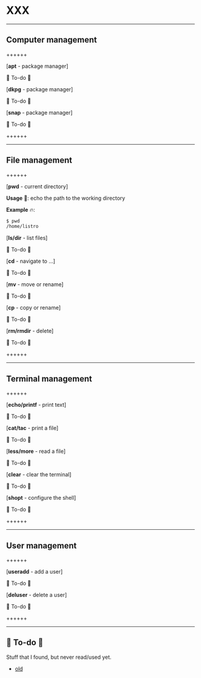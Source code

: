 # XXX

<hr class="sep-both">

## Computer management

++++++

[**apt** - package manager]

👻 To-do 👻

[**dkpg** - package manager]

👻 To-do 👻

[**snap** - package manager]

👻 To-do 👻

++++++

<hr class="sep-both">

## File management

++++++

[**pwd** - current directory]

**Usage** 🐚: echo the path to the working directory

**Example** 🔥:

```bash
$ pwd
/home/listro
```

[**ls/dir** - list files]

👻 To-do 👻

[**cd** - navigate to ...]

👻 To-do 👻

[**mv** - move or rename]

👻 To-do 👻

[**cp** - copy or rename]

👻 To-do 👻

[**rm/rmdir** - delete]

👻 To-do 👻

++++++

<hr class="sep-both">

## Terminal management

++++++

[**echo/printf** - print text]

👻 To-do 👻

[**cat/tac** - print a file]

👻 To-do 👻

[**less/more** - read a file]

👻 To-do 👻

[**clear** - clear the terminal]

👻 To-do 👻

[**shopt** - configure the shell]

👻 To-do 👻

++++++

<hr class="sep-both">

## User management

++++++

[**useradd** - add a user]

👻 To-do 👻

[**deluser** - delete a user]

👻 To-do 👻

++++++

<hr class="sep-both">

## 👻 To-do 👻

Stuff that I found, but never read/used yet.

<div class="row row-cols-md-2"><div>

* [old](_old.md)
</div><div>

</div></div>